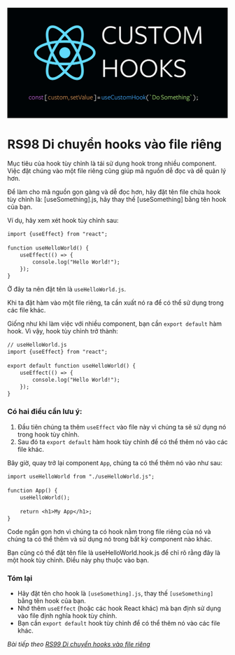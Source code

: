 ![Create-HTML-1](images/custom-hooks.png) 

# RS98 Di chuyển hooks vào file riêng

Mục tiêu của hook tùy chỉnh là tái sử dụng hook trong nhiều component. Việc đặt chúng vào một file riêng cũng giúp mã nguồn dễ đọc và dễ quản lý hơn. 

Để làm cho mã nguồn gọn gàng và dễ đọc hơn, hãy đặt tên file chứa hook tùy chỉnh là: [useSomething].js, hãy thay thế [useSomething] bằng tên hook của bạn.

Ví dụ, hãy xem xét hook tùy chỉnh sau:

```
import {useEffect} from "react";

function useHelloWorld() {
    useEffect(() => {
        console.log("Hello World!");
    });
}
```

Ở đây ta nên đặt tên là `useHelloWorld.js`.

Khi ta đặt hàm vào một file riêng, ta cần xuất nó ra để có thể sử dụng trong các file khác.

Giống như khi làm việc với nhiều component, bạn cần `export default` hàm hook. Vì vậy, hook tùy chỉnh trở thành:

```
// useHelloWorld.js
import {useEffect} from "react";

export default function useHelloWorld() {
    useEffect(() => {
        console.log("Hello World!");
    });
}
```

### Có hai điều cần lưu ý:

1. Đầu tiên chúng ta thêm `useEffect` vào file này vì chúng ta sẽ sử dụng nó trong hook tùy chỉnh.
2. Sau đó ta `export default` hàm hook tùy chỉnh để có thể thêm nó vào các file khác.

Bây giờ, quay trở lại component `App`, chúng ta có thể thêm nó vào như sau:

```
import useHelloWorld from "./useHelloWorld.js";

function App() {
    useHelloWorld();

    return <h1>My App</h1>;
}
```

Code ngắn gọn hơn vì chúng ta có hook nằm trong file riêng của nó và chúng ta có thể thêm và sử dụng nó trong bất kỳ component nào khác.

Bạn cũng có thể đặt tên file là useHelloWorld.hook.js để chỉ rõ rằng đây là một hook tùy chỉnh. Điều này phụ thuộc vào bạn.

### Tóm lại

- Hãy đặt tên cho hook là `[useSomething].js`, thay thế `[useSomething]` bằng tên hook của bạn.
- Nhớ thêm `useEffect` (hoặc các hook React khác) mà bạn định sử dụng vào file định nghĩa hook tùy chỉnh.
- Bạn cần `export default` hook tùy chỉnh để có thể thêm nó vào các file khác.

*Bài tiếp theo [RS99 Di chuyển hooks vào file riêng](/lesson/session/session_99_custom_hooks_file.md)*